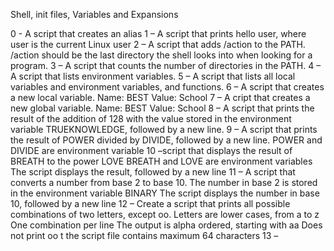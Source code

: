 Shell, init files, Variables and Expansions

0 - A script that creates an alias 
1 – A script that prints hello user, where user is the current Linux user 
2 – A script that adds /action to the PATH. /action should be the last directory the shell looks into when looking for a program. 
3 – A script that counts the number of directories in the PATH. 
4 – A script that lists environment variables. 
5 – A script that lists all local variables and environment variables, and functions. 
6 – A script that creates a new local variable.
		Name: BEST
		Value: School
7 – A cript that creates a new global variable.
		Name: BEST
		Value: School
8 – A script that prints the result of the addition of 128 with the value stored in the environment variable TRUEKNOWLEDGE, followed by a new line. 
9 – A script that prints the result of POWER divided by DIVIDE, followed by a new line.
			POWER and DIVIDE are environment variable 
10 –script that displays the result of BREATH to the power LOVE
			BREATH and LOVE are environment variables
			The script displays the result, followed by a new line 
11 – A script that converts a number from base 2 to base 10.
		The number in base 2 is stored in the environment variable BINARY
		The script displays the number in base 10, followed by a new line
12 – Create a script that prints all possible combinations of two letters, except oo.
	Letters are lower cases, from a to z
	One combination per line
	The output is alpha ordered, starting with aa
	Does not print oo
t	the script file contains maximum 64 characters
13 – 
